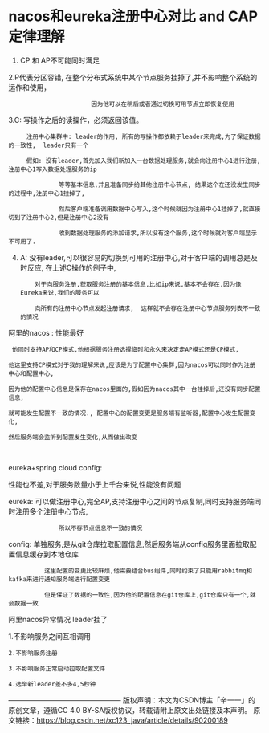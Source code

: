 # nacos和eureka注册中心对比 and CAP定律理解

1. CP 和 AP不可能同时满足

2.P代表分区容错, 在整个分布式系统中某个节点服务挂掉了,并不影响整个系统的运作和使用，

                           因为他可以在稍后或者通过切换可用节点立即恢复使用


3.C:  写操作之后的读操作，必须返回该值。

         注册中心集群中: leader的作用, 所有的写操作都依赖于leader来完成,为了保证数据的一致性,  leader只有一个
    
         假如: 没有leader,首先加入我们新加入一台数据处理服务,就会向注册中心1进行注册,注册中心1写入数据处理服务的ip
    
                  等等基本信息,并且准备同步给其他注册中心节点, 结果这个在还没发生同步的过程中,注册中心1挂掉了,
    
                  然后客户端准备调用数据中心写入,这个时候就因为注册中心1挂掉了,就直接切到了注册中心2,但是注册中心2没有
    
                  收到数据处理服务的添加请求,所以没有这个服务,这个时候就对客户端显示不可用了.

  4. A:   没有leader,可以很容易的切换到可用的注册中心,对于客户端的调用总是及时反应, 在上述C操作的例子中,

             对于向服务注册,获取服务注册的基本信息,比如ip来说,基本不会存在,因为像Eureka来说,我们的服务可以

             向所有的注册中心节点发起注册请求,  这样就不会存在注册中心节点服务列表不一致的情况

 

   阿里的nacos : 性能最好

     他同时支持AP和CP模式,他根据服务注册选择临时和永久来决定走AP模式还是CP模式,
    
    他这里支持CP模式对于我的理解来说,应该是为了配置中心集群,因为nacos可以同时作为注册中心和配置中心,
    
    因为他的配置中心信息是保存在nacos里面的,假如因为nacos其中一台挂掉后,还没有同步配置信息,
    
    就可能发生配置不一致的情况., 配置中心的配置变更是服务端有监听器,配置中心发生配置变化,
    
    然后服务端会监听到配置发生变化,从而做出改变


​    

 eureka+spring cloud config: 

   性能也不差,对于服务数量小于上千台来说,性能没有问题

   eureka: 可以做注册中心,完全AP,支持注册中心之间的节点复制,同时支持服务端同时注册多个注册中心节点,

                  所以不存节点信息不一致的情况

  config: 单独服务,是从git仓库拉取配置信息,然后服务端从config服务里面拉取配置信息缓存到本地仓库

              这里配置的变更比较麻烦,他需要结合bus组件,同时约束了只能用rabbitmq和kafka来进行通知服务端进行配置变更
    
              但是保证了数据的一致性,因为他的配置信息在git仓库上,git仓库只有一个,就会数据一致          

 


阿里nacos异常情况 leader挂了

   1.不影响服务之间互相调用

    2.不影响服务注册
    
    3.不影响服务正常启动拉取配置文件
    
    4.选举新leader差不多4,5秒钟
————————————————
版权声明：本文为CSDN博主「辛一一」的原创文章，遵循CC 4.0 BY-SA版权协议，转载请附上原文出处链接及本声明。
原文链接：https://blog.csdn.net/xc123_java/article/details/90200189